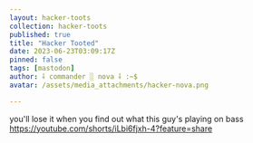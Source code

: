 ```yaml
---
layout: hacker-toots
collection: hacker-toots
published: true
title: "Hacker Tooted"
date: 2023-06-23T03:09:17Z
pinned: false
tags: [mastodon]
author: ⸸ commander ░ nova ⸸ :~$
avatar: /assets/media_attachments/hacker-nova.png

---
```


<p>you&#39;ll lose it when you find out what this guy&#39;s playing on bass <a href="https://youtube.com/shorts/iLbi6fjxh-4?feature=share" target="_blank" rel="nofollow noopener noreferrer" translate="no"><span class="invisible">https://</span><span class="ellipsis">youtube.com/shorts/iLbi6fjxh-4</span><span class="invisible">?feature=share</span></a></p>


